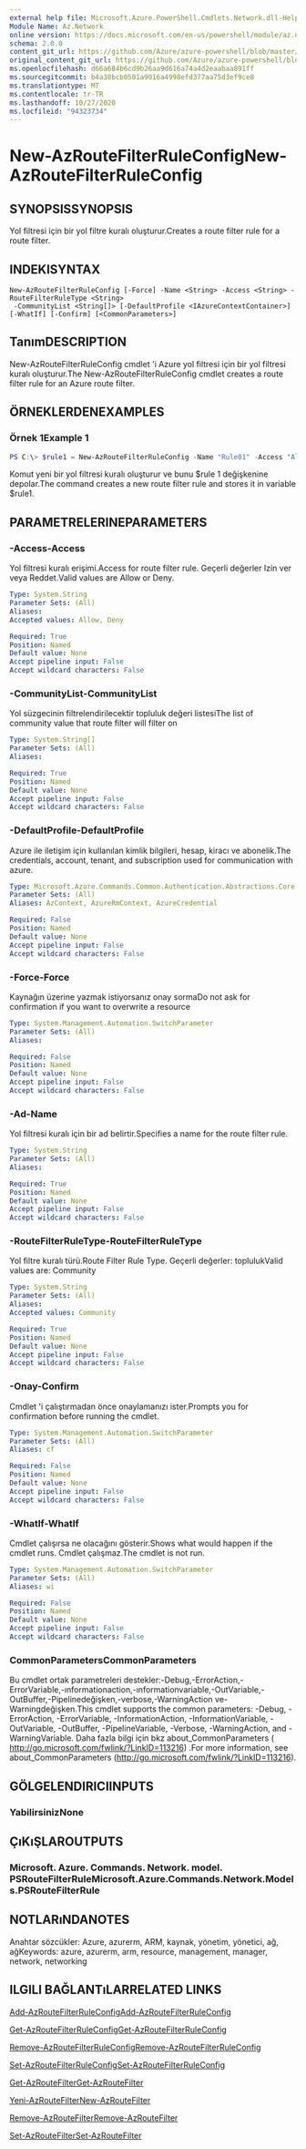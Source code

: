 ```yaml
---
external help file: Microsoft.Azure.PowerShell.Cmdlets.Network.dll-Help.xml
Module Name: Az.Network
online version: https://docs.microsoft.com/en-us/powershell/module/az.network/new-azroutefilterruleconfig
schema: 2.0.0
content_git_url: https://github.com/Azure/azure-powershell/blob/master/src/Network/Network/help/New-AzRouteFilterRuleConfig.md
original_content_git_url: https://github.com/Azure/azure-powershell/blob/master/src/Network/Network/help/New-AzRouteFilterRuleConfig.md
ms.openlocfilehash: d66a684b6cd9b26aa9d616a74a4d2eaabaa891ff
ms.sourcegitcommit: b4a38bcb0501a9016a4998efd377aa75d3ef9ce8
ms.translationtype: MT
ms.contentlocale: tr-TR
ms.lasthandoff: 10/27/2020
ms.locfileid: "94323734"
---
```

# <span data-ttu-id="59624-101">New-AzRouteFilterRuleConfig</span><span class="sxs-lookup"><span data-stu-id="59624-101">New-AzRouteFilterRuleConfig</span></span>

## <span data-ttu-id="59624-102">SYNOPSIS</span><span class="sxs-lookup"><span data-stu-id="59624-102">SYNOPSIS</span></span>
<span data-ttu-id="59624-103">Yol filtresi için bir yol filtre kuralı oluşturur.</span><span class="sxs-lookup"><span data-stu-id="59624-103">Creates a route filter rule for a route filter.</span></span>

## <span data-ttu-id="59624-104">INDEKI</span><span class="sxs-lookup"><span data-stu-id="59624-104">SYNTAX</span></span>

```
New-AzRouteFilterRuleConfig [-Force] -Name <String> -Access <String> -RouteFilterRuleType <String>
 -CommunityList <String[]> [-DefaultProfile <IAzureContextContainer>] [-WhatIf] [-Confirm] [<CommonParameters>]
```

## <span data-ttu-id="59624-105">Tanım</span><span class="sxs-lookup"><span data-stu-id="59624-105">DESCRIPTION</span></span>
<span data-ttu-id="59624-106">New-AzRouteFilterRuleConfig cmdlet 'i Azure yol filtresi için bir yol filtresi kuralı oluşturur.</span><span class="sxs-lookup"><span data-stu-id="59624-106">The New-AzRouteFilterRuleConfig cmdlet creates a route filter rule for an Azure route filter.</span></span>

## <span data-ttu-id="59624-107">ÖRNEKLERDEN</span><span class="sxs-lookup"><span data-stu-id="59624-107">EXAMPLES</span></span>

### <span data-ttu-id="59624-108">Örnek 1</span><span class="sxs-lookup"><span data-stu-id="59624-108">Example 1</span></span>
```powershell
PS C:\> $rule1 = New-AzRouteFilterRuleConfig -Name "Rule01" -Access "Allow" -RouteFilterRuleType "Community" -CommunityList "12076:5040"
```

<span data-ttu-id="59624-109">Komut yeni bir yol filtresi kuralı oluşturur ve bunu $rule 1 değişkenine depolar.</span><span class="sxs-lookup"><span data-stu-id="59624-109">The command creates a new route filter rule and stores it in variable $rule1.</span></span>

## <span data-ttu-id="59624-110">PARAMETRELERINE</span><span class="sxs-lookup"><span data-stu-id="59624-110">PARAMETERS</span></span>

### <span data-ttu-id="59624-111">-Access</span><span class="sxs-lookup"><span data-stu-id="59624-111">-Access</span></span>
<span data-ttu-id="59624-112">Yol filtresi kuralı erişimi.</span><span class="sxs-lookup"><span data-stu-id="59624-112">Access for route filter rule.</span></span>
<span data-ttu-id="59624-113">Geçerli değerler Izin ver veya Reddet.</span><span class="sxs-lookup"><span data-stu-id="59624-113">Valid values are Allow or Deny.</span></span>

```yaml
Type: System.String
Parameter Sets: (All)
Aliases:
Accepted values: Allow, Deny

Required: True
Position: Named
Default value: None
Accept pipeline input: False
Accept wildcard characters: False
```

### <span data-ttu-id="59624-114">-CommunityList</span><span class="sxs-lookup"><span data-stu-id="59624-114">-CommunityList</span></span>
<span data-ttu-id="59624-115">Yol süzgecinin filtrelendirilecektir topluluk değeri listesi</span><span class="sxs-lookup"><span data-stu-id="59624-115">The list of community value that route filter will filter on</span></span>

```yaml
Type: System.String[]
Parameter Sets: (All)
Aliases:

Required: True
Position: Named
Default value: None
Accept pipeline input: False
Accept wildcard characters: False
```

### <span data-ttu-id="59624-116">-DefaultProfile</span><span class="sxs-lookup"><span data-stu-id="59624-116">-DefaultProfile</span></span>
<span data-ttu-id="59624-117">Azure ile iletişim için kullanılan kimlik bilgileri, hesap, kiracı ve abonelik.</span><span class="sxs-lookup"><span data-stu-id="59624-117">The credentials, account, tenant, and subscription used for communication with azure.</span></span>

```yaml
Type: Microsoft.Azure.Commands.Common.Authentication.Abstractions.Core.IAzureContextContainer
Parameter Sets: (All)
Aliases: AzContext, AzureRmContext, AzureCredential

Required: False
Position: Named
Default value: None
Accept pipeline input: False
Accept wildcard characters: False
```

### <span data-ttu-id="59624-118">-Force</span><span class="sxs-lookup"><span data-stu-id="59624-118">-Force</span></span>
<span data-ttu-id="59624-119">Kaynağın üzerine yazmak istiyorsanız onay sorma</span><span class="sxs-lookup"><span data-stu-id="59624-119">Do not ask for confirmation if you want to overwrite a resource</span></span>

```yaml
Type: System.Management.Automation.SwitchParameter
Parameter Sets: (All)
Aliases:

Required: False
Position: Named
Default value: None
Accept pipeline input: False
Accept wildcard characters: False
```

### <span data-ttu-id="59624-120">-Ad</span><span class="sxs-lookup"><span data-stu-id="59624-120">-Name</span></span>
<span data-ttu-id="59624-121">Yol filtresi kuralı için bir ad belirtir.</span><span class="sxs-lookup"><span data-stu-id="59624-121">Specifies a name for the route filter rule.</span></span>

```yaml
Type: System.String
Parameter Sets: (All)
Aliases:

Required: True
Position: Named
Default value: None
Accept pipeline input: False
Accept wildcard characters: False
```

### <span data-ttu-id="59624-122">-RouteFilterRuleType</span><span class="sxs-lookup"><span data-stu-id="59624-122">-RouteFilterRuleType</span></span>
<span data-ttu-id="59624-123">Yol filtre kuralı türü.</span><span class="sxs-lookup"><span data-stu-id="59624-123">Route Filter Rule Type.</span></span>
<span data-ttu-id="59624-124">Geçerli değerler: topluluk</span><span class="sxs-lookup"><span data-stu-id="59624-124">Valid values are: Community</span></span>

```yaml
Type: System.String
Parameter Sets: (All)
Aliases:
Accepted values: Community

Required: True
Position: Named
Default value: None
Accept pipeline input: False
Accept wildcard characters: False
```

### <span data-ttu-id="59624-125">-Onay</span><span class="sxs-lookup"><span data-stu-id="59624-125">-Confirm</span></span>
<span data-ttu-id="59624-126">Cmdlet 'i çalıştırmadan önce onaylamanızı ister.</span><span class="sxs-lookup"><span data-stu-id="59624-126">Prompts you for confirmation before running the cmdlet.</span></span>

```yaml
Type: System.Management.Automation.SwitchParameter
Parameter Sets: (All)
Aliases: cf

Required: False
Position: Named
Default value: None
Accept pipeline input: False
Accept wildcard characters: False
```

### <span data-ttu-id="59624-127">-WhatIf</span><span class="sxs-lookup"><span data-stu-id="59624-127">-WhatIf</span></span>
<span data-ttu-id="59624-128">Cmdlet çalışırsa ne olacağını gösterir.</span><span class="sxs-lookup"><span data-stu-id="59624-128">Shows what would happen if the cmdlet runs.</span></span> <span data-ttu-id="59624-129">Cmdlet çalışmaz.</span><span class="sxs-lookup"><span data-stu-id="59624-129">The cmdlet is not run.</span></span>

```yaml
Type: System.Management.Automation.SwitchParameter
Parameter Sets: (All)
Aliases: wi

Required: False
Position: Named
Default value: None
Accept pipeline input: False
Accept wildcard characters: False
```

### <span data-ttu-id="59624-130">CommonParameters</span><span class="sxs-lookup"><span data-stu-id="59624-130">CommonParameters</span></span>
<span data-ttu-id="59624-131">Bu cmdlet ortak parametreleri destekler:-Debug,-ErrorAction,-ErrorVariable,-ınformationaction,-ınformationvariable,-OutVariable,-OutBuffer,-Pipelinedeğişken,-verbose,-WarningAction ve-Warningdeğişken.</span><span class="sxs-lookup"><span data-stu-id="59624-131">This cmdlet supports the common parameters: -Debug, -ErrorAction, -ErrorVariable, -InformationAction, -InformationVariable, -OutVariable, -OutBuffer, -PipelineVariable, -Verbose, -WarningAction, and -WarningVariable.</span></span> <span data-ttu-id="59624-132">Daha fazla bilgi için bkz about_CommonParameters ( http://go.microsoft.com/fwlink/?LinkID=113216) .</span><span class="sxs-lookup"><span data-stu-id="59624-132">For more information, see about_CommonParameters (http://go.microsoft.com/fwlink/?LinkID=113216).</span></span>

## <span data-ttu-id="59624-133">GÖLGELENDIRICI</span><span class="sxs-lookup"><span data-stu-id="59624-133">INPUTS</span></span>

### <span data-ttu-id="59624-134">Yabilirsiniz</span><span class="sxs-lookup"><span data-stu-id="59624-134">None</span></span>

## <span data-ttu-id="59624-135">ÇıKıŞLAR</span><span class="sxs-lookup"><span data-stu-id="59624-135">OUTPUTS</span></span>

### <span data-ttu-id="59624-136">Microsoft. Azure. Commands. Network. model. PSRouteFilterRule</span><span class="sxs-lookup"><span data-stu-id="59624-136">Microsoft.Azure.Commands.Network.Models.PSRouteFilterRule</span></span>

## <span data-ttu-id="59624-137">NOTLARıNDA</span><span class="sxs-lookup"><span data-stu-id="59624-137">NOTES</span></span>
<span data-ttu-id="59624-138">Anahtar sözcükler: Azure, azurerm, ARM, kaynak, yönetim, yönetici, ağ, ağ</span><span class="sxs-lookup"><span data-stu-id="59624-138">Keywords: azure, azurerm, arm, resource, management, manager, network, networking</span></span>

## <span data-ttu-id="59624-139">ILGILI BAĞLANTıLAR</span><span class="sxs-lookup"><span data-stu-id="59624-139">RELATED LINKS</span></span>

[<span data-ttu-id="59624-140">Add-AzRouteFilterRuleConfig</span><span class="sxs-lookup"><span data-stu-id="59624-140">Add-AzRouteFilterRuleConfig</span></span>](./Add-AzRouteFilterRuleConfig.md)

[<span data-ttu-id="59624-141">Get-AzRouteFilterRuleConfig</span><span class="sxs-lookup"><span data-stu-id="59624-141">Get-AzRouteFilterRuleConfig</span></span>](./Get-AzRouteFilterRuleConfig.md)

[<span data-ttu-id="59624-142">Remove-AzRouteFilterRuleConfig</span><span class="sxs-lookup"><span data-stu-id="59624-142">Remove-AzRouteFilterRuleConfig</span></span>](./Remove-AzRouteFilterRuleConfig.md)

[<span data-ttu-id="59624-143">Set-AzRouteFilterRuleConfig</span><span class="sxs-lookup"><span data-stu-id="59624-143">Set-AzRouteFilterRuleConfig</span></span>](./Set-AzRouteFilterRuleConfig.md)

[<span data-ttu-id="59624-144">Get-AzRouteFilter</span><span class="sxs-lookup"><span data-stu-id="59624-144">Get-AzRouteFilter</span></span>](./Get-AzRouteFilter.md)

[<span data-ttu-id="59624-145">Yeni-AzRouteFilter</span><span class="sxs-lookup"><span data-stu-id="59624-145">New-AzRouteFilter</span></span>](./New-AzRouteFilter.md)

[<span data-ttu-id="59624-146">Remove-AzRouteFilter</span><span class="sxs-lookup"><span data-stu-id="59624-146">Remove-AzRouteFilter</span></span>](./Remove-AzRouteFilter.md)

[<span data-ttu-id="59624-147">Set-AzRouteFilter</span><span class="sxs-lookup"><span data-stu-id="59624-147">Set-AzRouteFilter</span></span>](./Set-AzRouteFilter.md)
